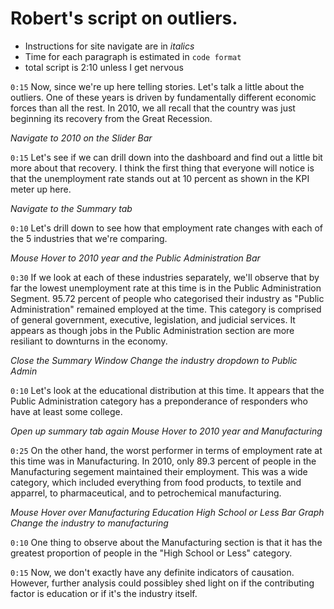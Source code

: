 # Robert's script on outliers.

* Instructions for site navigate are in _italics_
* Time for each paragraph is estimated in `code format`
* total script is 2:10 unless I get nervous

`0:15`
Now, since we're up here telling stories. Let's talk a little about the outliers. One of these years is driven by fundamentally different economic forces than all the rest. In 2010, we all recall that the country was just beginning its recovery from the Great Recession.

_Navigate to 2010 on the Slider Bar_

`0:15`
Let's see if we can drill down into the dashboard and find out a little bit more about that recovery. I think the first thing that everyone will notice is that the unemployment rate stands out at 10 percent as shown in the KPI meter up here.

_Navigate to the Summary tab_

`0:10`
Let's drill down to see how that employment rate changes with each of the 5 industries that we're comparing.

_Mouse Hover to 2010 year and the Public Administration Bar_

`0:30`
If we look at each of these industries separately, we'll observe that by far the lowest unemployment rate at this time is in the Public Administration Segment. 95.72 percent of people who categorised their industry as "Public Administration" remained employed at the time. This category is comprised of general government, executive, legislation, and judicial services. It appears as though jobs in the Public Administration section are more resiliant to downturns in the economy.

_Close the Summary Window_
_Change the industry dropdown to Public Admin_

`0:10`
Let's look at the educational distribution at this time. It appears that the Public Administration category has a preponderance of responders who have at least some college.


_Open up summary tab again_
_Mouse Hover to 2010 year and Manufacturing_

`0:25`
On the other hand, the worst performer in terms of employment rate at this time was in Manufacturing. In 2010, only 89.3 percent of people in the Manufacturing segement maintained their employment. This was a wide category, which included everything from food products, to textile and apparrel, to pharmaceutical, and to petrochemical manufacturing.

_Mouse Hover over Manufacturing Education High School or Less Bar Graph_
_Change the industry to manufacturing_

`0:10`
One thing to observe about the Manufacturing section is that it has the greatest proportion of people in the "High School or Less" category.

`0:15`
Now, we don't exactly have any definite indicators of causation. However, further analysis could possibley shed light on if the contributing factor is education or if it's the industry itself.